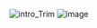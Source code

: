 ![intro_Trim](https://user-images.githubusercontent.com/88178000/127735210-c824ab80-8438-4c44-b362-2c2404146b0f.gif)
![image](https://user-images.githubusercontent.com/88178000/127735319-ceeafdae-28c0-4b78-bcdb-6aed6c48103c.png)
